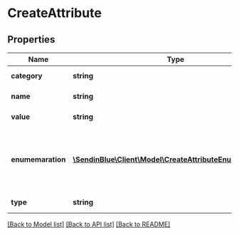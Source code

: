 # CreateAttribute

## Properties
Name | Type | Description | Notes
------------ | ------------- | ------------- | -------------
**category** | **string** | Attribute categorisation. | 
**name** | **string** | Name of the attribute | 
**value** | **string** | Value of the attribute | 
**enumemaration** | [**\SendinBlue\Client\Model\CreateAttributeEnumemaration[]**](CreateAttributeEnumemaration.md) | Values that the attribute can take. Use only if the attribute&#39;s category is category | [optional] 
**type** | **string** | Type of the attribute | [optional] 

[[Back to Model list]](../../README.md#documentation-for-models) [[Back to API list]](../../README.md#documentation-for-api-endpoints) [[Back to README]](../../README.md)


